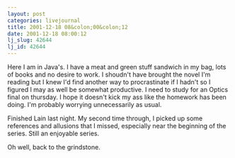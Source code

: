 ```yaml
---
layout: post
categories: livejournal
title: 2001-12-18 08&colon;00&colon;12
date: 2001-12-18 08:00:12
lj_slug: 42644
lj_id: 42644
---
```

Here I am in Java's. I have a meat and green stuff sandwich in my bag, lots of books and no desire to work. I shoudn't have brought the novel I'm reading but I knew I'd find another way to procrastinate if I hadn't so I figured I may as well be somewhat productive. I need to study for an Optics final on thursday. I hope it doesn't kick my ass like the homework has been doing. I'm probably worrying unnecessarily as usual.  



Finished Lain last night. My second time through, I picked up some references and allusions that I missed, especially near the beginning of the series. Still an enjoyable series.  



Oh well, back to the grindstone.

